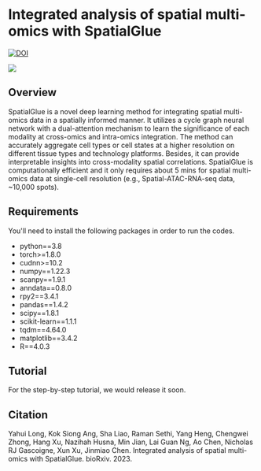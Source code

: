 # Integrated analysis of spatial multi-omics with SpatialGlue

[![DOI](https://zenodo.org/badge/631763850.svg)](https://zenodo.org/badge/latestdoi/631763850)

![](https://github.com/JinmiaoChenLab/GraphST/blob/main/SpatialGlue.png)

## Overview
SpatialGlue is a novel deep learning method for integrating spatial multi-omics data in a spatially informed manner. It utilizes a cycle graph neural network with a dual-attention mechanism to learn the significance of each modality at cross-omics and intra-omics integration. The method can accurately aggregate cell types or cell states at a higher resolution on different tissue types and technology platforms. Besides, it can provide interpretable insights into cross-modality spatial correlations. SpatialGlue is computationally efficient and it only requires about 5 mins for spatial multi-omics data at single-cell resolution (e.g., Spatial-ATAC-RNA-seq data, ~10,000 spots). 

## Requirements
You'll need to install the following packages in order to run the codes.
* python==3.8
* torch>=1.8.0
* cudnn>=10.2
* numpy==1.22.3
* scanpy==1.9.1
* anndata==0.8.0
* rpy2==3.4.1
* pandas==1.4.2
* scipy==1.8.1
* scikit-learn==1.1.1
* tqdm==4.64.0
* matplotlib==3.4.2
* R==4.0.3

## Tutorial
For the step-by-step tutorial, we would release it soon.

## Citation
Yahui Long, Kok Siong Ang, Sha Liao, Raman Sethi, Yang Heng, Chengwei Zhong, Hang Xu, Nazihah Husna, Min Jian, Lai Guan Ng, Ao Chen, Nicholas RJ Gascoigne, Xun Xu, Jinmiao Chen. Integrated analysis of spatial multi-omics with SpatialGlue. bioRxiv. 2023.
